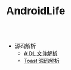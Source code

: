 AndroidLife
==

<br>
<br>

- 源码解析
    - [AIDL 文件解析](https://github.com/shadowwingz/AndroidLife/blob/master/article/AIDL%20%E6%96%87%E4%BB%B6%E8%A7%A3%E6%9E%90.md)
    - [Toast 源码解析](https://github.com/shadowwingz/AndroidLife/blob/master/article/Toast%20%E6%BA%90%E7%A0%81%E8%A7%A3%E6%9E%90.md)

